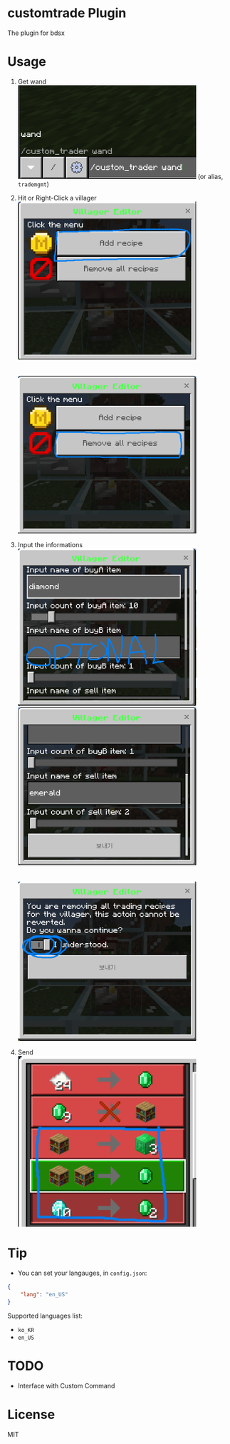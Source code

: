 # customtrade Plugin

The plugin for bdsx

# Usage

1. Get wand<br>
   <img src="./resource/get_wand_originalcmd.png" alt="get_wand_originalcmd" width="400"/>
   (or alias, `trademgmt`)

2. Hit or Right-Click a villager<br>
   <img src="./resource/main_addrecipe.png" alt="main_addrecipe" width="400"/><br>
   <br><br>
   <img src="./resource/main_removeall.png" alt="main_removeall" width="400"/>

3. Input the informations<br>
   <img src="./resource/addrecipe_1.png" alt="addrecipe_1" width="400"/><br>
   <img src="./resource/addrecipe_2.png" alt="addrecipe_2" width="400"/><br>
   <br><br>
   <img src="./resource/removeall_confirm.png" alt="removeall_confirm" width="400"/><br>

4. Send<br>
   <img src="./resource/addrecipe_result.png" alt="addrecipe_result" width="400"/>

# Tip

-   You can set your langauges, in `config.json`:

```json
{
    "lang": "en_US"
}
```

Supported languages list:<br>

-   `ko_KR`
-   `en_US`

# TODO

-   Interface with Custom Command

# License

MIT
